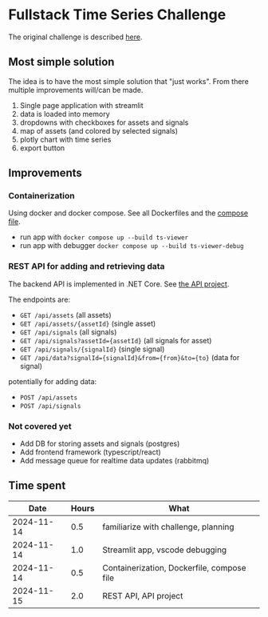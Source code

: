# Fullstack Time Series Challenge

The original challenge is described [here](./challenge/README.md).

## Most simple solution

The idea is to have the most simple solution that "just works".
From there multiple improvements will/can be made.

1. Single page application with streamlit
2. data is loaded into memory
3. dropdowns with checkboxes for assets and signals
4. map of assets (and colored by selected signals)
5. plotly chart with time series
6. export button

## Improvements

### Containerization
Using docker and docker compose. See all Dockerfiles and the [compose file](./compose.yaml).

- run app with `docker compose up --build ts-viewer`
- run app with debugger `docker compose up --build ts-viewer-debug`

### REST API for adding and retrieving data
The backend API is implemented in .NET Core. See [the API project](./src/api).

The endpoints are:
- `GET /api/assets` (all assets)
- `GET /api/assets/{assetId}` (single asset)
- `GET /api/signals` (all signals)
- `GET /api/signals?assetId={assetId}` (all signals for asset)
- `GET /api/signals/{signalId}` (single signal)
- `GET /api/data?signalId={signalId}&from={from}&to={to}` (data for signal)

potentially for adding data:
- `POST /api/assets`
- `POST /api/signals`

### Not covered yet
- Add DB for storing assets and signals (postgres)
- Add frontend framework (typescript/react)
- Add message queue for realtime data updates (rabbitmq)

## Time spent

| Date       | Hours | What |
|------------|-------|------|
| 2024-11-14 | 0.5 | familiarize with challenge, planning |
| 2024-11-14 | 1.0 | Streamlit app, vscode debugging |
| 2024-11-14 | 0.5 | Containerization, Dockerfile, compose file |
| 2024-11-15 | 2.0 | REST API, API project |
